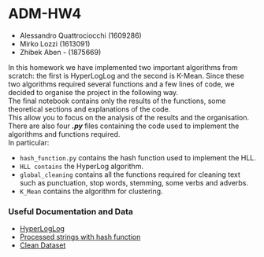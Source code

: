 # ADM-HW4


- Alessandro Quattrociocchi (1609286)
- Mirko Lozzi (1613091) 
- Zhibek Aben - (1875669) 



In this homework we have implemented two important algorithms from scratch: the first is HyperLogLog and the second is K-Mean. 
Since these two algorithms required several functions and a few lines of code, we decided to organise the project in the following way.  
The final notebook contains only the results of the functions, some theoretical sections and explanations of the code.   
This allow you to focus on the analysis of the results and the organisation.  
There are also four ***.py*** files containing the code used to implement the algorithms and functions required.   
In particular: 

* ```hash_function.py``` contains the hash function used to implement the HLL. 
* ```HLL contains``` the HyperLog algorithm.
* ```global_cleaning``` contains all the functions required for cleaning text such as punctuation, stop words, stemming, some verbs and adverbs. 
* ```K_Mean``` contains the algorithm for clustering. 


### Useful Documentation and Data

* [HyperLogLog](http://algo.inria.fr/flajolet/Publications/FlFuGaMe07.pdf)
* [Processed strings with hash function](https://drive.google.com/file/d/1CkJc_Swt1FwjWxmPTN8eCWkpMS8bolAy/view?usp=sharing)
* [Clean Dataset](https://drive.google.com/file/d/1UpUaVAGoJQCB16YOH67fpCIM5yA5r1Pa/view?usp=sharing)
